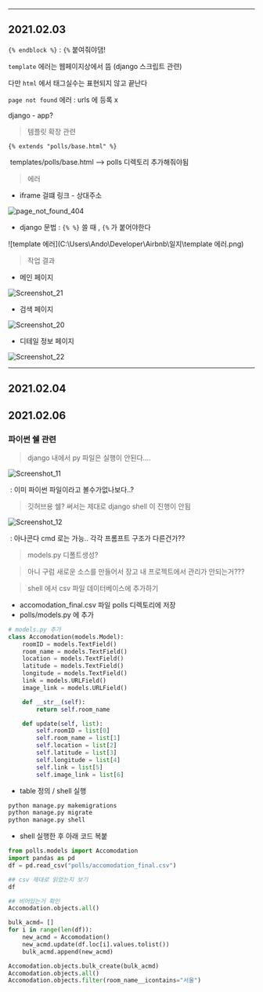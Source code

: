 







---

## 2021.02.03



`{% endblock %}` : 	`{%` 붙여줘야댐!

`template` 에러는 웹페이지상에서 뜸  (django 스크립트 관련)

다만 `html` 에서 태그실수는 표현되지 않고 끝난다

`page not found` 에러 : urls 에 등록 x



django - app?



> 템플릿 확장 관련

`{% extends "polls/base.html" %}` 

​	templates/polls/base.html --> polls 디렉토리 추가해줘야됨





> 에러





- iframe 걸떄 링크 - 상대주소

![page_not_found_404](C:\Users\Ando\Developer\Airbnb\일지\page_not_found_404.png)



- django 문법 :  `{% %}` 쓸 때 , `{%` 가 붙어야한다

![template 에러](C:\Users\Ando\Developer\Airbnb\일지\template 에러.png)



> 작업 결과



- 메인 페이지

![Screenshot_21](C:\Users\Ando\Developer\Airbnb\일지\Screenshot_21.png)



- 검색 페이지

![Screenshot_20](C:\Users\Ando\Developer\Airbnb\일지\Screenshot_20.png)

- 디테일 정보 페이지

![Screenshot_22](C:\Users\Ando\Developer\Airbnb\일지\Screenshot_22.png)

---



## 2021.02.04



## 2021.02.06



### 파이썬 쉘 관련

> django 내에서 py 파일은 실행이 안된다....

![Screenshot_11](C:\Users\Ando\Developer\Airbnb\Screenshot_11.png)

​	:	이미 파이썬 파일이라고 볼수가없나보다..?



> 깃허브용 쉘? 써서는 제대로 django shell 이 진행이 안됨

![Screenshot_12](C:\Users\Ando\Developer\Airbnb\Screenshot_12.png)



​	:  아나콘다 cmd 로는 가능.. 각각 프롬프트 구조가 다른건가??



> models.py 디폴트생성?



> 아니 구럼 새로운 소스를 만들어서 장고 내 프로젝트에서 관리가 안되는거???



> shell 에서 csv 파일 데이터베이스에 추가하기



- accomodation_final.csv 파일 polls 디렉토리에 저장
- polls/models.py 에 추가

```python
# models.py 추가
class Accomodation(models.Model):
    roomID = models.TextField()
    room_name = models.TextField()
    location = models.TextField()
    latitude = models.TextField()
    longitude = models.TextField()
    link = models.URLField()
    image_link = models.URLField()

    def __str__(self):
        return self.room_name

    def update(self, list):
        self.roomID = list[0]
        self.room_name = list[1]
        self.location = list[2]
        self.latitude = list[3]
        self.longitude = list[4]
        self.link = list[5]
        self.image_link = list[6]
```



- table 정의 / shell 실행
```python
python manage.py makemigrations
python manage.py migrate
python manage.py shell
```



- shell 실행한 후 아래 코드 복붙

```python
from polls.models import Accomodation
import pandas as pd
df = pd.read_csv("polls/accomodation_final.csv")

## csv 제대로 읽었는지 보기
df

## 비어있는거 확인
Accomodation.objects.all()

bulk_acmd= []
for i in range(len(df)):
    new_acmd = Accomodation()
    new_acmd.update(df.loc[i].values.tolist())
    bulk_acmd.append(new_acmd)

Accomodation.objects.bulk_create(bulk_acmd)
Accomodation.objects.all()
Accomodation.objects.filter(room_name__icontains="서울")
```



